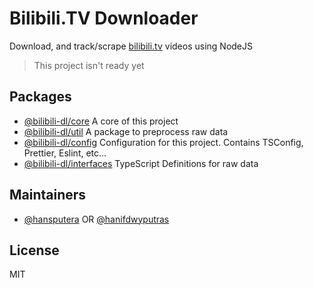 # Bilibili.TV Downloader
Download, and track/scrape [bilibili.tv](https://bilibili.tv) videos using NodeJS

> This project isn't ready yet

## Packages
- [@bilibili-dl/core](https://npmjs.com/package/@bilibili-dl/core)  A core of this project
- [@bilibili-dl/util](https://npmjs.com/package/@bilibili-dl/util)  A package to preprocess raw data
- [@bilibili-dl/config](https://npmjs.com/package/@bilibili-dl/config)  Configuration for this project. Contains TSConfig, Prettier, Eslint, etc...
- [@bilibili-dl/interfaces](https://npmjs.com/package/@bilibili-dl/interfaces)  TypeScript Definitions for raw data

## Maintainers
- [@hansputera](https://github.com/hansputera) OR [@hanifdwyputras](https://github.com/hanifdwyputras)

## License
MIT